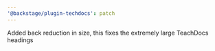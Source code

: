 ```yaml
---
'@backstage/plugin-techdocs': patch
---
```


Added back reduction in size, this fixes the extremely large TeachDocs headings
